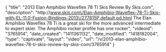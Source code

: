 {
    "title": "2013 Elan Amphibio Waveflex 78 TI Skis Review By Skis.com",
    "description": "http:\/\/www.skis.com\/Elan-Amphibio-Waveflex-78-Ti-Skis-with-EL-11.0-Fusion-Bindings-2013\/277815P,default,pd.html  The Elan Amphibio Waveflex 78 Ti is a great ski for the more advanced intermediate to expert skier. The Amphibio rocker profile has one rocker",
    "videoid": "3765914",
    "date_created": "1411361132",
    "date_modified": "1418182004",
    "type": "captivate",
    "layout": "video",
    "url": "\/v\/2013-elan-amphibio-waveflex-78-ti-skis-review-by-skis-com\/3765914"
}